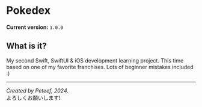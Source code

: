 # Pokedex

**Current version:** `1.0.0`

## What is it?

My second Swift, SwiftUI & iOS development learning project. This time based on one of my favorite franchises. Lots of beginner mistakes included :)

---

*Created by Peteef, 2024.*\
よろしくお願いします!
